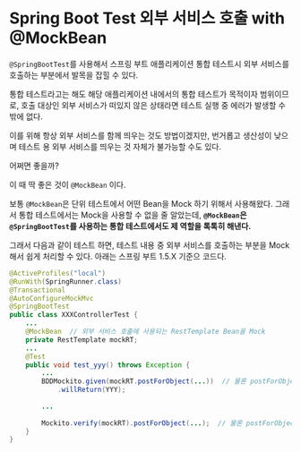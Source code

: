 # Spring Boot Test 외부 서비스 호출 with @MockBean

`@SpringBootTest`를 사용해서 스프링 부트 애플리케이션 통합 테스트시 외부 서비스를 호출하는 부분에서 발목을 잡힐 수 있다.

통합 테스트라고는 해도 해당 애플리케이션 내에서의 통합 테스트가 목적이자 범위이므로, 호출 대상인 외부 서비스가 떠있지 않은 상태라면 테스트 실행 중 에러가 발생할 수 밖에 없다.

이를 위해 항상 외부 서비스를 함께 띄우는 것도 방법이겠지만, 번거롭고 생산성이 낮으며 테스트 용 외부 서비스를 띄우는 것 자체가 불가능할 수도 있다.

어쩌면 좋을까?

이 때 딱 좋은 것이 `@MockBean` 이다.

보통 `@MockBean`은 단위 테스트에서 어떤 Bean을 Mock 하기 위해서 사용해왔다. 그래서 통합 테스트에서는 Mock을 사용할 수 없을 줄 알았는데, **`@MockBean`은 `@SpringBootTest`를 사용하는 통합 테스트에서도 제 역할을 톡톡히 해낸다.**

그래서 다음과 같이 테스트 하면, 테스트 내용 중 외부 서비스를 호출하는 부분을 Mock해서 쉽게 처리할 수 있다. 아래는 스프링 부트 1.5.X 기준으 코드다.

```java
@ActiveProfiles("local")
@RunWith(SpringRunner.class)
@Transactional
@AutoConfigureMockMvc
@SpringBootTest
public class XXXControllerTest {
    ...
    @MockBean  // 외부 서비스 호출에 사용되는 RestTemplate Bean을 Mock
    private RestTemplate mockRT;
    ...
    @Test
    public void test_yyy() throws Exception {
        ...
        BDDMockito.given(mockRT.postForObject(...))  // 물론 postForObject 외에 다른 메서드도 가능
            .willReturn(YYY);
            
        ...
        
        Mockito.verify(mockRT).postForObject(...);  // 물론 postForObject 외에 다른 메서드도 가능
    }
}
```

